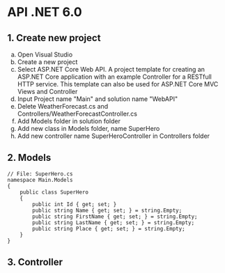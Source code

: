 # API .NET 6.0

## 1. Create new project
<ol type="a">
  <li>Open Visual Studio</li>
  <li>Create a new project</li>
  <li>Select ASP.NET Core Web API. A project template for creating an ASP.NET Core application with an example Controller for a RESTfull HTTP service. This template can also be used for ASP.NET Core MVC Views and Controller</li>
  <li>Input Project name "Main" and solution name "WebAPI"</li>
  <li>Delete WeatherForecast.cs and Controllers/WeatherForecastController.cs</li>
  <li>Add Models folder in solution folder</li>
  <li>Add new class in Models folder, name SuperHero</li>
  <li>Add new controller name SuperHeroController in Controllers folder</li>
</ol>

## 2. Models
```
// File: SuperHero.cs
namespace Main.Models
{
    public class SuperHero
    {
        public int Id { get; set; }
        public string Name { get; set; } = string.Empty;
        public string FirstName { get; set; } = string.Empty;
        public string LastName { get; set; } = string.Empty;
        public string Place { get; set; } = string.Empty;
    }
}
```
## 3. Controller



